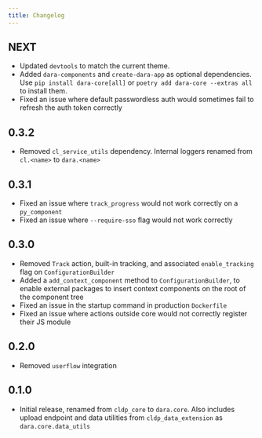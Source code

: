 ```yaml
---
title: Changelog
---
```


## NEXT

-   Updated `devtools` to match the current theme.
-   Added `dara-components` and `create-dara-app` as optional dependencies. Use `pip install dara-core[all]` or `poetry add dara-core --extras all` to install them.
-   Fixed an issue where default passwordless auth would sometimes fail to refresh the auth token correctly

## 0.3.2

-   Removed `cl_service_utils` dependency. Internal loggers renamed from `cl.<name>` to `dara.<name>`

## 0.3.1

-   Fixed an issue where `track_progress` would not work correctly on a `py_component`
-   Fixed an issue where `--require-sso` flag would not work correctly

## 0.3.0

-   Removed `Track` action, built-in tracking, and associated `enable_tracking` flag on `ConfigurationBuilder`
-   Added a `add_context_component` method to `ConfigurationBuilder`, to enable external packages to insert context components on the root of the component tree
-   Fixed an issue in the startup command in production `Dockerfile`
-   Fixed an issue where actions outside core would not correctly register their JS module

## 0.2.0

-   Removed `userflow` integration

## 0.1.0

-   Initial release, renamed from `cldp_core` to `dara.core`. Also includes upload endpoint and data utilities from `cldp_data_extension` as `dara.core.data_utils`

